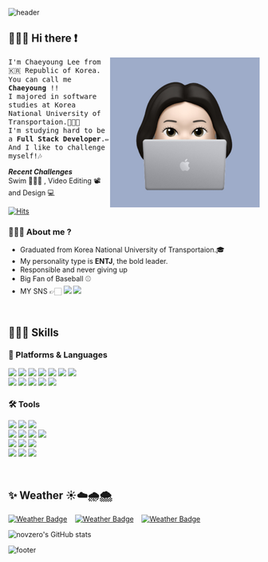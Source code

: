 ![header](https://capsule-render.vercel.app/api?section=header&type=waving&color=FFC0CB&height=300&text=Welcome%20to%20My%20Github!&fontColor=ffffff&fontSize=60&fontAlignY=40&desc=I'm%20Chaeyoung%20'◡'&descSize=25&descAlignY=58&animation=fadeIn)

## 🙋🏻‍♀️ Hi there ❗
<img src="./images/Github-profilephoto2.jpg" align="right" height="300"/>

<samp>I'm Chaeyoung Lee from 🇰🇷 Republic of Korea. You can call me **Chaeyoung** !! <br>
I majored in software studies at Korea National University of Transportaion.👩🏻‍🎓<br>
I'm studying hard to be a **Full Stack Developer**.✏️ And I like to challenge myself!🎶 <br>

***Recent Challenges*** <br>
Swim 🏊🏻‍♀️ , Video Editing 📽️ and Design 💻

[![Hits](https://hits.seeyoufarm.com/api/count/incr/badge.svg?url=https%3A%2F%2Fgithub.com%2Fnovzero%2Fhit-counter&count_bg=%23FF4F4F&title_bg=%23555555&icon=&icon_color=%23E7E7E7&title=hits&edge_flat=false)](https://hits.seeyoufarm.com)

### 💁🏻‍♀️ About me ?
- Graduated from Korea National University of Transportaion.🎓
- My personality type is **ENTJ**, the bold leader.  
- Responsible and never giving up
- Big Fan of Baseball ⚾
- MY SNS 👉🏻
<a href="https://www.instagram.com/315day_?igsh=OWx3bm5rNGNkMzF1&utm_source=qr" target="_blank"><img src="https://img.shields.io/badge/Instagram-E4405F?style=flat-square&logo=Instagram&logoColor=white"/></a>
 <a href="https://m.blog.naver.com/xxyng"><img src="https://img.shields.io/badge/My Blog-A9BCF5?style=flat-square&logo=GitHub Sponsors&logoColor=white&link=블로그 주소"/></a>
<!-- 개인적인 일상 sns 계정 나중에 수정할 수 있다면 수정하자!! -->

<br>

## 👩🏻‍💻 Skills
<h3>🧩 Platforms & Languages</h3>
<p>
<img src="https://img.shields.io/badge/HTML5-E34F26?style=flat-square&logo=HTML5&logoColor=white"/>
<img src="https://img.shields.io/badge/CSS3-1572B6?style=flat-square&logo=CSS3&logoColor=white"/>
<img src="https://img.shields.io/badge/java-0769AD?style=flat-square&logo=java&logoColor=white"/>  
<img src="https://img.shields.io/badge/Javascript-F7DF1E?style=flat-square&logo=Javascript&logoColor=white"/>
<img src="https://img.shields.io/badge/React-61DAFB?style=flat-square&logo=React&logoColor=white"/>  
<img src="https://img.shields.io/badge/Vue.js-4FC08D?style=flat-square&logo=Vue.js&logoColor=white"/>
<img src="https://img.shields.io/badge/jQuery-0769AD?style=flat-square&logo=jQuery&logoColor=white"/>
  <br>
<img src="https://img.shields.io/badge/C-A8B9CC?style=flat-square&logo=C&logoColor=white"/>
<img src="https://img.shields.io/badge/C%23-512BD4?style=flat-square&logo=C%23&logoColor=white"/>  
<img src="https://img.shields.io/badge/Python-3776AB?style=flat-square&logo=Python&logoColor=white"/>  
<img src="https://img.shields.io/badge/Spring Boot-6DB33F?style=flat-square&logo=Spring Boot&logoColor=white"/>
<img src="https://img.shields.io/badge/Oracle-F80000?style=flat-square&logo=Oracle&logoColor=white"/>
</p>

<h3>🛠️ Tools</h3>
<p>
<img src="https://img.shields.io/badge/Eclipse IDE-2C2255?style=flat-square&logo=Eclipse IDE&logoColor=white"/>
<img src="https://img.shields.io/badge/Visual Studio-5C2D91?style=flat-square&logo=Visual Studio&logoColor=white"/>
<img src="https://img.shields.io/badge/Visual Studio Code-007ACC?style=flat-square&logo=Visual Studio Code&logoColor=white"/>
 <br>
<img src="https://img.shields.io/badge/Git-F05032?style=flat-square&logo=Git&logoColor=white"/>
<img src="https://img.shields.io/badge/GitHub-181717?style=flat-square&logo=GitHub&logoColor=white"/>
<img src="https://img.shields.io/badge/Notion-000000?style=flat-square&logo=Notion&logoColor=white"/>
<img src="https://img.shields.io/badge/Figma-F24E1E?style=flat-square&logo=Figma&logoColor=white"/>
  <br>
<img src="https://img.shields.io/badge/DBeaver-382923?style=flat-square&logo=DBeaver&logoColor=white"/>
<img src="https://img.shields.io/badge/Postman-FF6C37?style=flat-square&logo=Postman&logoColor=white"/>  
<img src="https://img.shields.io/badge/RStudio-75AADB?style=flat-square&logo=RStudio&logoColor=white"/>  
  <br>
<img src="https://img.shields.io/badge/Adobe Photoshop-31A8FF?style=flat-square&logo=Adobe Photoshop&logoColor=white"/>  
<img src="https://img.shields.io/badge/Adobe Illustrator-FF9A00?style=flat-square&logo=Adobe Illustrator&logoColor=white"/>
<img src="https://img.shields.io/badge/Adobe PremierePro-9999FF?style=flat-square&logo=Adobe PremierePro&logoColor=white"/>  
</p>

<br>

## ✨ Weather ☀️☁️🌧️🌨️
[![Weather Badge](https://weather-badge.vercel.app/api/badge?lat=36.3504&lon=127.3845)](https://weather-badge.vercel.app//api/badge?lat=36.3504&lon=127.3845)&nbsp;&nbsp;&nbsp;
[![Weather Badge](https://weather-badge.vercel.app/api/badge?lat=37.5666791&lon=126.9782914)](https://weather-badge.vercel.app//api/badge?lat=37.5666791&lon=126.9782914)&nbsp;&nbsp;&nbsp;
[![Weather Badge](https://weather-badge.vercel.app/api/badge?lat=35.1796&lon=129.0756)](https://weather-badge.vercel.app//api/badge?lat=35.1796&lon=129.0756)


![novzero's GitHub stats](https://github-readme-stats.vercel.app/api?username=novzero&show_icons=true&theme=buefy)

![footer](https://capsule-render.vercel.app/api?section=footer&type=waving&color=FFC0CB)

